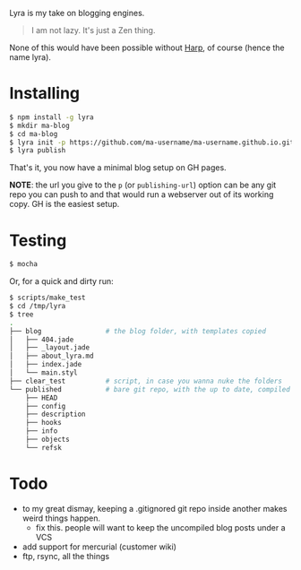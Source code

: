 Lyra is my take on blogging engines.

> I am not lazy. It's just a Zen thing.

None of this would have been possible without [Harp](http://harpjs.com/), of
course (hence the name lyra).

# Installing

```bash
$ npm install -g lyra
$ mkdir ma-blog
$ cd ma-blog
$ lyra init -p https://github.com/ma-username/ma-username.github.io.git # for publishing to GH pages
$ lyra publish
```

That's it, you now have a minimal blog setup on GH pages.

**NOTE**: the url you give to the `p` (or `publishing-url`) option can be any
git repo you can push to and that would run a webserver out of its working
copy. GH is the easiest setup.

# Testing

```bash
$ mocha
```

Or, for a quick and dirty run:

```bash
$ scripts/make_test
$ cd /tmp/lyra
$ tree
.
├── blog                # the blog folder, with templates copied
│   ├── 404.jade
│   ├── _layout.jade
│   ├── about_lyra.md
│   ├── index.jade
│   └── main.styl
├── clear_test          # script, in case you wanna nuke the folders
└── published           # bare git repo, with the up to date, compiled blog pushed to it
    ├── HEAD
    ├── config
    ├── description
    ├── hooks
    ├── info
    ├── objects
    └── refsk
```

# Todo

- to my great dismay, keeping a .gitignored git repo inside another makes weird things happen.
  - fix this. people will want to keep the uncompiled blog posts under a VCS
- add support for mercurial (customer wiki)
- ftp, rsync, all the things


